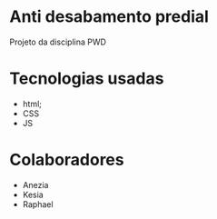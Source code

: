 # Anti desabamento predial
Projeto da disciplina PWD
# Tecnologias usadas
 - html;
 - CSS
 - JS
# Colaboradores
- Anezia
- Kesia
- Raphael
  
